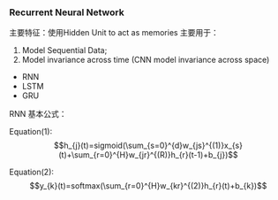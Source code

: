<script type="text/javascript" src="http://cdn.mathjax.org/mathjax/latest/MathJax.js?config=default"></script>
### Recurrent Neural Network
主要特征：使用Hidden Unit to act as memories
主要用于：
1. Model Sequential Data;
2. Model invariance across time (CNN model invariance across space)


- RNN
- LSTM
- GRU


RNN 基本公式：

Equation(1):
$$h_{j}(t)=sigmoid(\sum_{s=0}^{d}w_{js}^{(1)}x_{s}(t)+\sum_{r=0}^{H}w_{jr}^{(R)}h_{r}(t-1)+b_{j})$$

Equation(2):
$$y_{k}(t)=softmax(\sum_{r=0}^{H}w_{kr}^{(2)}h_{r}(t)+b_{k})$$
